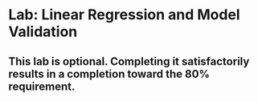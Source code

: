 # Lab: Linear Regression and Model Validation

## This lab is optional. Completing it satisfactorily results in a completion toward the 80% requirement.
